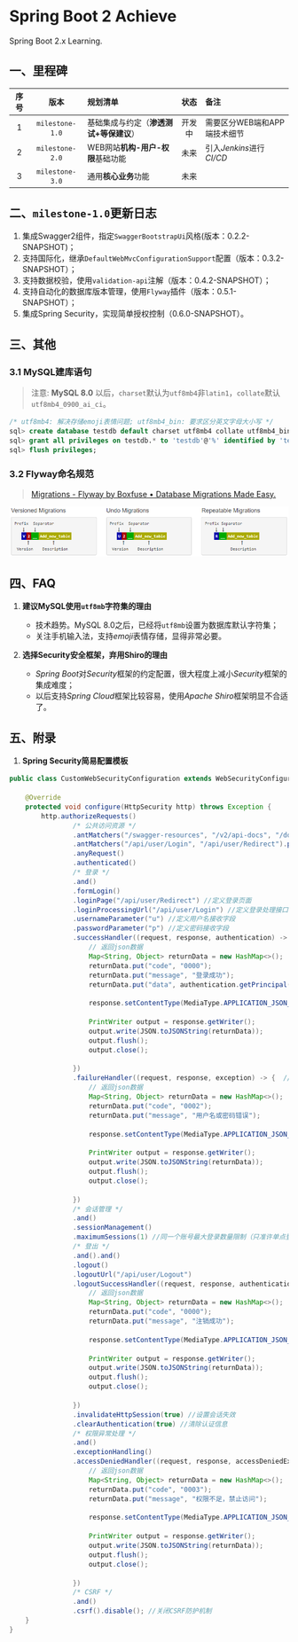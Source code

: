 # Spring Boot 2 Achieve
Spring Boot 2.x Learning.


## 一、里程碑
|序号|版本|规划清单|状态|备注|
|:-:|:--:|:-----|:--:|:--|
|1|`milestone-1.0`|基础集成与约定（**渗透测试+等保建议**）|开发中|需要区分WEB端和APP端技术细节|
|2|`milestone-2.0`|WEB网站**机构-用户-权限**基础功能|未来|引入*Jenkins*进行*CI/CD*|
|3|`milestone-3.0`|通用**核心业务**功能|未来||


## 二、`milestone-1.0`更新日志
1. 集成Swagger2组件，指定`SwaggerBootstrapUi`风格(版本：0.2.2-SNAPSHOT)；
2. 支持国际化，继承`DefaultWebMvcConfigurationSupport`配置（版本：0.3.2-SNAPSHOT）；
3. 支持数据校验，使用`validation-api`注解（版本：0.4.2-SNAPSHOT）；
4. 支持自动化的数据库版本管理，使用`Flyway`插件（版本：0.5.1-SNAPSHOT）；
5. 集成Spring Security，实现简单授权控制（0.6.0-SNAPSHOT）。


## 三、其他
### 3.1 MySQL建库语句

> 注意: **MySQL 8.0** 以后，`charset`默认为`utf8mb4`非`latin1`，`collate`默认`utf8mb4_0900_ai_ci`。

```sql
/* utf8mb4: 解决存储emoji表情问题; utf8mb4_bin: 要求区分英文字母大小写 */
sql> create database testdb default charset utf8mb4 collate utf8mb4_bin;
sql> grant all privileges on testdb.* to 'testdb'@'%' identified by 'testdb' with grant option;
sql> flush privileges;
```

### 3.2 Flyway命名规范

> [Migrations - Flyway by Boxfuse • Database Migrations Made Easy.](https://flywaydb.org/documentation/migrations "Flyway Documentation Online")

![Flyway](https://github.com/aaric/spring-boot-2-achieve/raw/master/flyway_naming.png "Flyway Naming Rule")


## 四、FAQ
1. **建议MySQL使用`utf8mb`字符集的理由**
    - 技术趋势。MySQL 8.0之后，已经将`utf8mb`设置为数据库默认字符集；
    - 关注手机输入法，支持*emoji*表情存储，显得非常必要。

2. **选择Security安全框架，弃用Shiro的理由**
    - *Spring Boot*对*Security*框架的约定配置，很大程度上减小*Security*框架的集成难度；
    - 以后支持*Spring Cloud*框架比较容易，使用*Apache Shiro*框架明显不合适了。


## 五、附录
1. **Spring Security简易配置模板**
```java
public class CustomWebSecurityConfiguration extends WebSecurityConfigurerAdapter {

    @Override
    protected void configure(HttpSecurity http) throws Exception {
        http.authorizeRequests()
                /* 公共访问资源 */
                .antMatchers("/swagger-resources", "/v2/api-docs", "/doc.html", "/webjars/bycdao-ui/**").permitAll() //设置所有人都可以访问在线文档
                .antMatchers("/api/user/Login", "/api/user/Redirect").permitAll() // 设置不拦截登录地址
                .anyRequest()
                .authenticated()
                /* 登录 */
                .and()
                .formLogin()
                .loginPage("/api/user/Redirect") //定义登录页面
                .loginProcessingUrl("/api/user/Login") //定义登录处理接口
                .usernameParameter("u") //定义用户名接收字段
                .passwordParameter("p") //定义密码接收字段
                .successHandler((request, response, authentication) -> { //定义登录成功后处理器
                    // 返回json数据
                    Map<String, Object> returnData = new HashMap<>();
                    returnData.put("code", "0000");
                    returnData.put("message", "登录成功");
                    returnData.put("data", authentication.getPrincipal());

                    response.setContentType(MediaType.APPLICATION_JSON_UTF8_VALUE);

                    PrintWriter output = response.getWriter();
                    output.write(JSON.toJSONString(returnData));
                    output.flush();
                    output.close();

                })
                .failureHandler((request, response, exception) -> {  //定义登录失败后处理器
                    // 返回json数据
                    Map<String, Object> returnData = new HashMap<>();
                    returnData.put("code", "0002");
                    returnData.put("message", "用户名或密码错误");

                    response.setContentType(MediaType.APPLICATION_JSON_UTF8_VALUE);

                    PrintWriter output = response.getWriter();
                    output.write(JSON.toJSONString(returnData));
                    output.flush();
                    output.close();

                })
                /* 会话管理 */
                .and()
                .sessionManagement()
                .maximumSessions(1) //同一个账号最大登录数量限制（只准许单点登录）
                /* 登出 */
                .and().and()
                .logout()
                .logoutUrl("/api/user/Logout")
                .logoutSuccessHandler((request, response, authentication) -> {  //定义注销成功后处理器
                    // 返回json数据
                    Map<String, Object> returnData = new HashMap<>();
                    returnData.put("code", "0000");
                    returnData.put("message", "注销成功");

                    response.setContentType(MediaType.APPLICATION_JSON_UTF8_VALUE);

                    PrintWriter output = response.getWriter();
                    output.write(JSON.toJSONString(returnData));
                    output.flush();
                    output.close();

                })
                .invalidateHttpSession(true) //设置会话失效
                .clearAuthentication(true) //清除认证信息
                /* 权限异常处理 */
                .and()
                .exceptionHandling()
                .accessDeniedHandler((request, response, accessDeniedException) -> {  //定义访问失败后处理器
                    // 返回json数据
                    Map<String, Object> returnData = new HashMap<>();
                    returnData.put("code", "0003");
                    returnData.put("message", "权限不足，禁止访问");

                    response.setContentType(MediaType.APPLICATION_JSON_UTF8_VALUE);

                    PrintWriter output = response.getWriter();
                    output.write(JSON.toJSONString(returnData));
                    output.flush();
                    output.close();

                })
                /* CSRF */
                .and()
                .csrf().disable(); //关闭CSRF防护机制
    }
}
```